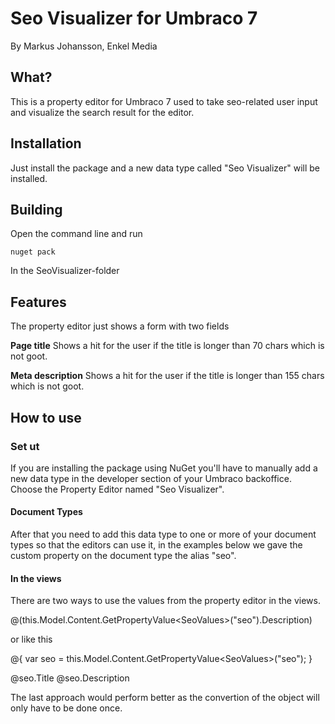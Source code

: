 
Seo Visualizer for Umbraco 7
============================

By Markus Johansson, Enkel Media

What?
-----
This is a property editor for Umbraco 7 used to take seo-related user input and visualize the search result for the editor.


Installation
------------
Just install the package and a new data type called "Seo Visualizer" will be installed.

## Building
Open the command line and run 

```
nuget pack
```

In the SeoVisualizer-folder

Features
------------
The property editor just shows a form with two fields

**Page title**
Shows a hit for the user if the title is longer than 70 chars which is not goot.

**Meta description**
Shows a hit for the user if the title is longer than 155 chars which is not goot.


How to use
----------

### Set ut
If you are installing the package using NuGet you'll have to manually add a new data type in the developer section of your Umbraco backoffice. Choose the Property Editor named "Seo Visualizer".

#### Document Types

After that you need to add this data type to one or more of your document types so that the editors can use it, in the examples below we gave the custom property on the document type the alias "seo".

#### In the views

There are two ways to use the values from the property editor in the views.

@(this.Model.Content.GetPropertyValue&lt;SeoValues&gt;("seo").Description)

or like this

@{
  var seo = this.Model.Content.GetPropertyValue&lt;SeoValues&gt;("seo");
}

@seo.Title
@seo.Description

The last approach would perform better as the convertion of the object will only have to be done once.
